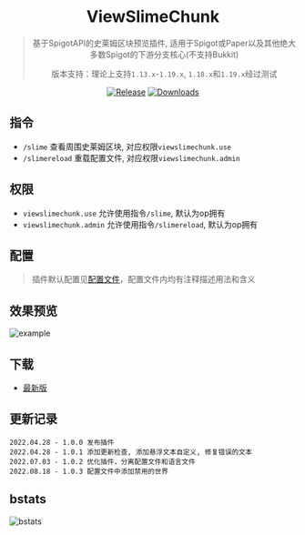 <div align="center">

# ViewSlimeChunk

> 基于SpigotAPI的史莱姆区块预览插件, 适用于Spigot或Paper以及其他绝大多数Spigot的下游分支核心(不支持Bukkit)
>
> 版本支持：理论上支持`1.13.x`-`1.19.x`, `1.18.x`和`1.19.x`经过测试

[![Release](https://img.shields.io/github/v/release/4o4E/ViewSlimeChunk?label=Release)](https://github.com/4o4E/ViewSlimeChunk/releases/latest)
[![Downloads](https://img.shields.io/github/downloads/4o4E/ViewSlimeChunk/total?label=Download)](https://github.com/4o4E/ViewSlimeChunk/releases)

</div>

## 指令

- `/slime` 查看周围史莱姆区块, 对应权限`viewslimechunk.use`
- `/slimereload` 重载配置文件, 对应权限`viewslimechunk.admin`

## 权限

- `viewslimechunk.use` 允许使用指令`/slime`, 默认为op拥有
- `viewslimechunk.admin` 允许使用指令`/slimereload`, 默认为op拥有

## 配置

> 插件默认配置见[配置文件](src/main/resources/config.yml)，配置文件内均有注释描述用法和含义

## 效果预览

![example](https://user-images.githubusercontent.com/58851040/165770877-cb1ab16e-7ba7-41fc-901c-9c2606d8e55f.png)

## 下载

- [最新版](https://github.com/4o4E/ViewSlimeChunk/releases/latest)

## 更新记录

```
2022.04.28 - 1.0.0 发布插件
2022.04.28 - 1.0.1 添加更新检查, 添加悬浮文本自定义, 修复错误的文本
2022.07.03 - 1.0.2 优化插件，分离配置文件和语言文件
2022.08.18 - 1.0.3 配置文件中添加禁用的世界
```

## bstats

![bstats](https://bstats.org/signatures/bukkit/ViewSlimeChunk.svg)
